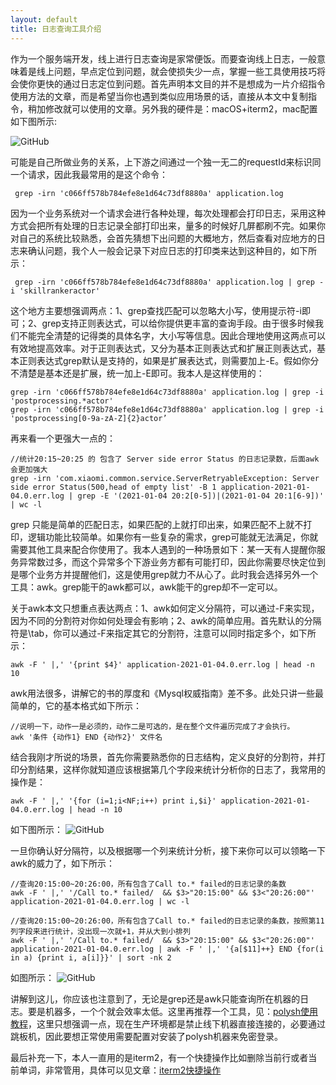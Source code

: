 ```yaml
---
layout: default
title: 日志查询工具介绍
---
```

作为一个服务端开发，线上进行日志查询是家常便饭。而要查询线上日志，一般意味着是线上问题，早点定位到问题，就会使损失少一点，掌握一些工具使用技巧将会使你更快的通过日志定位到问题。首先声明本文目的并不是想成为一片介绍指令使用方法的文章，而是希望当你也遇到类似应用场景的话，直接从本文中复制指令，稍加修改就可以使用的文章。另外我的硬件是：macOS+iterm2，mac配置如下图所示:

![GitHub](http://dbp-resource.cdn.bcebos.com/a1620f93-4200-9024-4be8-61a6751b1340/Lark20210106104630.png "GitHub,Social Coding")

可能是自己所做业务的关系，上下游之间通过一个独一无二的requestId来标识同一个请求，因此我最常用的是这个命令：

     grep -irn 'c066ff578b784efe8e1d64c73df8880a' application.log

因为一个业务系统对一个请求会进行各种处理，每次处理都会打印日志，采用这种方式会把所有处理的日志记录全部打印出来，量多的时候好几屏都刷不完。如果你对自己的系统比较熟悉，会首先猜想下出问题的大概地方，然后查看对应地方的日志来确认问题，我个人一般会记录下对应日志的打印类来达到这种目的，如下所示：

     grep -irn 'c066ff578b784efe8e1d64c73df8880a' application.log | grep -i 'skillrankeractor'

这个地方主要想强调两点：1、grep查找匹配可以忽略大小写，使用提示符-i即可；2、grep支持正则表达式，可以给你提供更丰富的查询手段。由于很多时候我们不能完全清楚的记得类的具体名字，大小写等信息。因此合理地使用这两点可以有效地提高效率。对于正则表达式，又分为基本正则表达式和扩展正则表达式，基本正则表达式grep默认是支持的，如果是扩展表达式，则需要加上-E。假如你分不清楚是基本还是扩展，统一加上-E即可。我本人是这样使用的：

    grep -irn 'c066ff578b784efe8e1d64c73df8880a' application.log | grep -i 'postprocessing.*actor'
    grep -irn 'c066ff578b784efe8e1d64c73df8880a' application.log | grep -i 'postprocessing[0-9a-zA-Z]{2}actor’
    
再来看一个更强大一点的：
    
    //统计20:15~20:25 的 包含了 Server side error Status 的日志记录数，后面awk会更加强大
    grep -irn 'com.xiaomi.common.service.ServerRetryableException: Server side error Status(500,head of empty list' -B 1 application-2021-01-04.0.err.log | grep -E '(2021-01-04 20:2[0-5])|(2021-01-04 20:1[6-9])'  | wc -l

grep 只能是简单的匹配日志，如果匹配的上就打印出来，如果匹配不上就不打印，逻辑功能比较简单。如果你有一些复杂的需求，grep可能就无法满足，你就需要其他工具来配合你使用了。我本人遇到的一种场景如下：某一天有人提醒你服务异常数过多，而这个异常多个下游业务方都有可能打印，因此你需要尽快定位到是哪个业务方并提醒他们，这是使用grep就力不从心了。此时我会选择另外一个工具：awk。grep能干的awk都可以，awk能干的grep却不一定可以。
        
关于awk本文只想重点表达两点：1、awk如何定义分隔符，可以通过-F来实现，因为不同的分割符对你如何处理会有影响；2、awk的简单应用。首先默认的分隔符是\tab，你可以通过-F来指定其它的分割符，注意可以同时指定多个，如下所示：

    awk -F ' |,' '{print $4}' application-2021-01-04.0.err.log | head -n 10
    
awk用法很多，讲解它的书的厚度和《Mysql权威指南》差不多。此处只讲一些最简单的，它的基本格式如下所示：

    //说明一下，动作一是必须的，动作二是可选的，是在整个文件遍历完成了才会执行。
    awk '条件 {动作1} END {动作2}' 文件名  

结合我刚才所说的场景，首先你需要熟悉你的日志结构，定义良好的分割符，并打印分割结果，这样你就知道应该根据第几个字段来统计分析你的日志了，我常用的操作是：
    
    awk -F ' |,' '{for (i=1;i<NF;i++) print i,$i}' application-2021-01-04.0.err.log | head -n 10

如下图所示：
![GitHub](http://dbp-resource.cdn.bcebos.com/a1620f93-4200-9024-4be8-61a6751b1340/%E9%80%89%E5%8F%96%E5%88%97.png "GitHub,Social Coding")

一旦你确认好分隔符，以及根据哪一个列来统计分析，接下来你可以可以领略一下awk的威力了，如下所示：

    //查询20:15:00~20:26:00，所有包含了Call to.* failed的日志记录的条数
    awk -F ' |,' '/Call to.* failed/  && $3>"20:15:00" && $3<"20:26:00"' application-2021-01-04.0.err.log | wc -l 
    
    //查询20:15:00~20:26:00，所有包含了Call to.* failed的日志记录的条数，按照第11列字段来进行统计，没出现一次就+1，并从大到小排列
    awk -F ' |,' '/Call to.* failed/  && $3>"20:15:00" && $3<"20:26:00"' application-2021-01-04.0.err.log | awk -F ' |,' '{a[$11]++} END {for(i in a) {print i, a[i]}}' | sort -nk 2

如图所示：
![GitHub](http://dbp-resource.cdn.bcebos.com/a1620f93-4200-9024-4be8-61a6751b1340/Lark20210105205322.png "GitHub,Social Coding")

讲解到这儿，你应该也注意到了，无论是grep还是awk只能查询所在机器的日志。要是机器多，一个个就会效率太低。这里再推荐一个工具，见：[polysh使用教程](https://www.cnblogs.com/butterfly100/p/9015531.html)，这里只想强调一点，现在生产环境都是禁止线下机器直接连接的，必要通过跳板机，因此要想正常使用需要配置对安装了polysh机器来免密登录。

最后补充一下，本人一直用的是iterm2，有一个快捷操作比如删除当前行或者当前单词，非常管用，具体可以见文章：[iterm2快捷操作](https://cnbin.github.io/blog/2015/06/20/iterm2-kuai-jie-jian-da-quan/)



